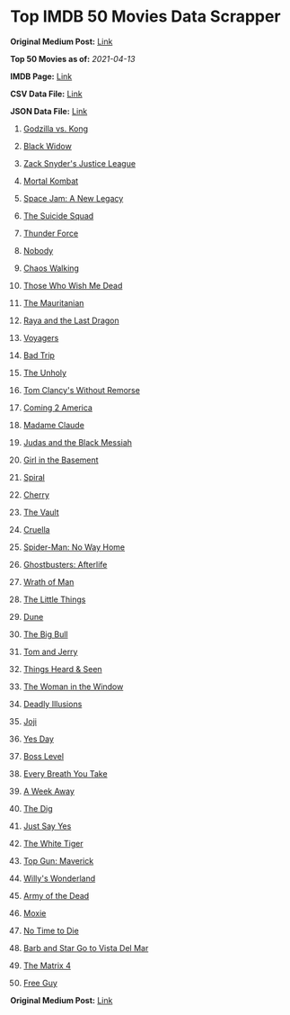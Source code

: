 # Top IMDB 50 Movies Data Scrapper

**Original Medium Post:** [Link](https://medium.com/@nishantsahoo/which-movie-should-i-watch-5c83a3c0f5b1) 

**Top 50 Movies as of:** _2021-04-13_

**IMDB Page:** [Link](http://www.imdb.com/search/title?release_date=2021,2021&title_type=feature)

**CSV Data File:** [Link](/Data/data.csv)

**JSON Data File:** [Link](/Data/data.json)

1. [Godzilla vs. Kong](https://www.imdb.com/title/tt5034838/?ref_=adv_li_tt)

2. [Black Widow](https://www.imdb.com/title/tt3480822/?ref_=adv_li_tt)

3. [Zack Snyder's Justice League](https://www.imdb.com/title/tt12361974/?ref_=adv_li_tt)

4. [Mortal Kombat](https://www.imdb.com/title/tt0293429/?ref_=adv_li_tt)

5. [Space Jam: A New Legacy](https://www.imdb.com/title/tt3554046/?ref_=adv_li_tt)

6. [The Suicide Squad](https://www.imdb.com/title/tt6334354/?ref_=adv_li_tt)

7. [Thunder Force](https://www.imdb.com/title/tt10121392/?ref_=adv_li_tt)

8. [Nobody](https://www.imdb.com/title/tt7888964/?ref_=adv_li_tt)

9. [Chaos Walking](https://www.imdb.com/title/tt2076822/?ref_=adv_li_tt)

10. [Those Who Wish Me Dead](https://www.imdb.com/title/tt3215824/?ref_=adv_li_tt)

11. [The Mauritanian](https://www.imdb.com/title/tt4761112/?ref_=adv_li_tt)

12. [Raya and the Last Dragon](https://www.imdb.com/title/tt5109280/?ref_=adv_li_tt)

13. [Voyagers](https://www.imdb.com/title/tt9664108/?ref_=adv_li_tt)

14. [Bad Trip](https://www.imdb.com/title/tt9684220/?ref_=adv_li_tt)

15. [The Unholy](https://www.imdb.com/title/tt9419056/?ref_=adv_li_tt)

16. [Tom Clancy's Without Remorse](https://www.imdb.com/title/tt0499097/?ref_=adv_li_tt)

17. [Coming 2 America](https://www.imdb.com/title/tt6802400/?ref_=adv_li_tt)

18. [Madame Claude](https://www.imdb.com/title/tt10307724/?ref_=adv_li_tt)

19. [Judas and the Black Messiah](https://www.imdb.com/title/tt9784798/?ref_=adv_li_tt)

20. [Girl in the Basement](https://www.imdb.com/title/tt13269536/?ref_=adv_li_tt)

21. [Spiral](https://www.imdb.com/title/tt10342730/?ref_=adv_li_tt)

22. [Cherry](https://www.imdb.com/title/tt9130508/?ref_=adv_li_tt)

23. [The Vault](https://www.imdb.com/title/tt9742794/?ref_=adv_li_tt)

24. [Cruella](https://www.imdb.com/title/tt3228774/?ref_=adv_li_tt)

25. [Spider-Man: No Way Home](https://www.imdb.com/title/tt10872600/?ref_=adv_li_tt)

26. [Ghostbusters: Afterlife](https://www.imdb.com/title/tt4513678/?ref_=adv_li_tt)

27. [Wrath of Man](https://www.imdb.com/title/tt11083552/?ref_=adv_li_tt)

28. [The Little Things](https://www.imdb.com/title/tt10016180/?ref_=adv_li_tt)

29. [Dune](https://www.imdb.com/title/tt1160419/?ref_=adv_li_tt)

30. [The Big Bull](https://www.imdb.com/title/tt9614452/?ref_=adv_li_tt)

31. [Tom and Jerry](https://www.imdb.com/title/tt1361336/?ref_=adv_li_tt)

32. [Things Heard & Seen](https://www.imdb.com/title/tt10962368/?ref_=adv_li_tt)

33. [The Woman in the Window](https://www.imdb.com/title/tt6111574/?ref_=adv_li_tt)

34. [Deadly Illusions](https://www.imdb.com/title/tt7897330/?ref_=adv_li_tt)

35. [Joji](https://www.imdb.com/title/tt13206926/?ref_=adv_li_tt)

36. [Yes Day](https://www.imdb.com/title/tt8521876/?ref_=adv_li_tt)

37. [Boss Level](https://www.imdb.com/title/tt7638348/?ref_=adv_li_tt)

38. [Every Breath You Take](https://www.imdb.com/title/tt2231874/?ref_=adv_li_tt)

39. [A Week Away](https://www.imdb.com/title/tt11388278/?ref_=adv_li_tt)

40. [The Dig](https://www.imdb.com/title/tt3661210/?ref_=adv_li_tt)

41. [Just Say Yes](https://www.imdb.com/title/tt12154638/?ref_=adv_li_tt)

42. [The White Tiger](https://www.imdb.com/title/tt6571548/?ref_=adv_li_tt)

43. [Top Gun: Maverick](https://www.imdb.com/title/tt1745960/?ref_=adv_li_tt)

44. [Willy's Wonderland](https://www.imdb.com/title/tt8114980/?ref_=adv_li_tt)

45. [Army of the Dead](https://www.imdb.com/title/tt0993840/?ref_=adv_li_tt)

46. [Moxie](https://www.imdb.com/title/tt6432466/?ref_=adv_li_tt)

47. [No Time to Die](https://www.imdb.com/title/tt2382320/?ref_=adv_li_tt)

48. [Barb and Star Go to Vista Del Mar](https://www.imdb.com/title/tt3797512/?ref_=adv_li_tt)

49. [The Matrix 4](https://www.imdb.com/title/tt10838180/?ref_=adv_li_tt)

50. [Free Guy](https://www.imdb.com/title/tt6264654/?ref_=adv_li_tt)

**Original Medium Post:** [Link](https://medium.com/@nishantsahoo/which-movie-should-i-watch-5c83a3c0f5b1) 
